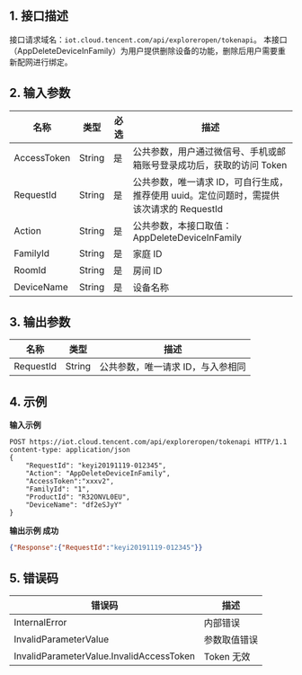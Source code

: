 ## 1. 接口描述
接口请求域名：`iot.cloud.tencent.com/api/exploreropen/tokenapi`。
本接口（AppDeleteDeviceInFamily）为用户提供删除设备的功能，删除后用户需要重新配网进行绑定。

## 2. 输入参数

|名称|类型|必选|描述|
|---|---|---|---|
|AccessToken|String|是|公共参数，用户通过微信号、手机或邮箱账号登录成功后，获取的访问 Token|
|RequestId|String|是|公共参数，唯一请求 ID，可自行生成，推荐使用 uuid。定位问题时，需提供该次请求的 RequestId|
|Action|String|是|公共参数，本接口取值：AppDeleteDeviceInFamily|
|FamilyId|String|是|家庭 ID|
|RoomId|String|是|房间 ID|
|DeviceName|String|是|设备名称|

## 3. 输出参数

|名称|类型|描述|
|---|---|---|
|RequestId|String|公共参数，唯一请求 ID，与入参相同|

## 4. 示例

**输入示例**
```HTTP
POST https://iot.cloud.tencent.com/api/exploreropen/tokenapi HTTP/1.1
content-type: application/json
{
    "RequestId": "keyi20191119-012345",
    "Action": "AppDeleteDeviceInFamily",
    "AccessToken":"xxxv2",
    "FamilyId": "1",
    "ProductId": "R32ONVL0EU",
    "DeviceName": "df2eSJyY"
}
```

**输出示例 成功**
```json
{"Response":{"RequestId":"keyi20191119-012345"}}
```


## 5. 错误码

|错误码|描述|
|---|---|
|InternalError|内部错误|
|InvalidParameterValue|参数取值错误|
|InvalidParameterValue.InvalidAccessToken|Token 无效|


